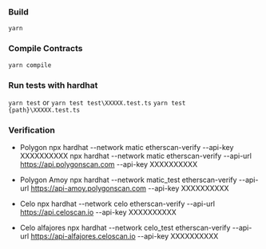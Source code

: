 ### Build
`yarn`

### Compile Contracts
`yarn compile`

### Run tests with hardhat
`yarn test`
or
`yarn test test\XXXXX.test.ts`
`yarn test {path}\XXXXX.test.ts`

### Verification

- Polygon
npx hardhat --network matic etherscan-verify --api-key XXXXXXXXXX
npx hardhat --network matic etherscan-verify --api-url https://api.polygonscan.com --api-key XXXXXXXXXX

- Polygon Amoy
npx hardhat --network matic_test etherscan-verify --api-url https://api-amoy.polygonscan.com --api-key XXXXXXXXXX

- Celo 
npx hardhat --network celo etherscan-verify --api-url https://api.celoscan.io --api-key XXXXXXXXXX

- Celo alfajores
npx hardhat --network celo_test etherscan-verify --api-url https://api-alfajores.celoscan.io --api-key XXXXXXXXXX

